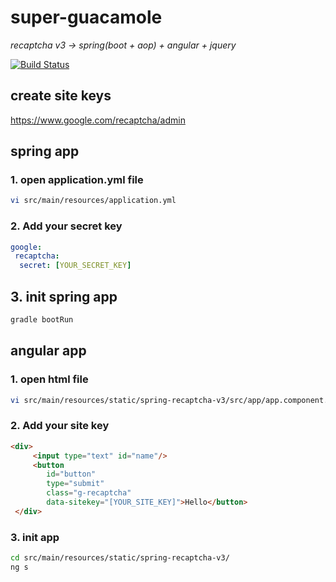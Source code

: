 # super-guacamole
 _recaptcha v3 -> spring(boot + aop) + angular + jquery_

[![Build Status](https://www.travis-ci.com/eyrockscript/super-guacamole.svg?branch=main)](https://www.travis-ci.com/eyrockscript/super-guacamole)

## create site keys
https://www.google.com/recaptcha/admin

## spring app
### 1. open application.yml file
```sh
vi src/main/resources/application.yml
```
### 2. Add your secret key
``` yaml
google:
 recaptcha:
  secret: [YOUR_SECRET_KEY]
```
## 3. init spring app
```sh
gradle bootRun
```

## angular app
### 1. open html file
``` sh
vi src/main/resources/static/spring-recaptcha-v3/src/app/app.component.html
```
### 2. Add your site key
``` html
<div>
     <input type="text" id="name"/>
     <button
        id="button"
        type="submit"
        class="g-recaptcha"
        data-sitekey="[YOUR_SITE_KEY]">Hello</button>
 </div>
```

### 3. init app
```sh
cd src/main/resources/static/spring-recaptcha-v3/
ng s
```

